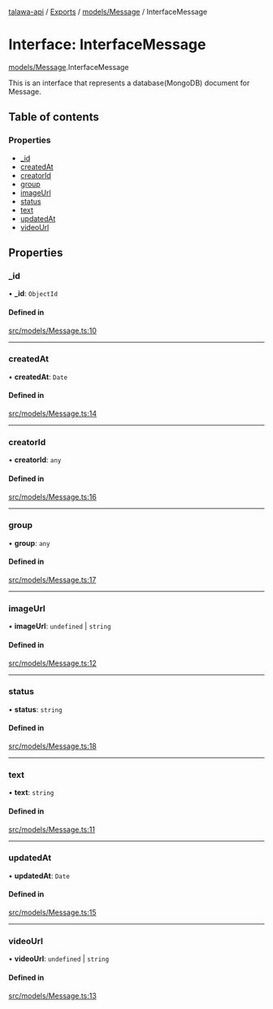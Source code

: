 [talawa-api](../README.md) / [Exports](../modules.md) / [models/Message](../modules/models_Message.md) / InterfaceMessage

# Interface: InterfaceMessage

[models/Message](../modules/models_Message.md).InterfaceMessage

This is an interface that represents a database(MongoDB) document for Message.

## Table of contents

### Properties

- [\_id](models_Message.InterfaceMessage.md#_id)
- [createdAt](models_Message.InterfaceMessage.md#createdat)
- [creatorId](models_Message.InterfaceMessage.md#creatorid)
- [group](models_Message.InterfaceMessage.md#group)
- [imageUrl](models_Message.InterfaceMessage.md#imageurl)
- [status](models_Message.InterfaceMessage.md#status)
- [text](models_Message.InterfaceMessage.md#text)
- [updatedAt](models_Message.InterfaceMessage.md#updatedat)
- [videoUrl](models_Message.InterfaceMessage.md#videourl)

## Properties

### \_id

• **\_id**: `ObjectId`

#### Defined in

[src/models/Message.ts:10](https://github.com/PalisadoesFoundation/talawa-api/blob/3eeb2af/src/models/Message.ts#L10)

___

### createdAt

• **createdAt**: `Date`

#### Defined in

[src/models/Message.ts:14](https://github.com/PalisadoesFoundation/talawa-api/blob/3eeb2af/src/models/Message.ts#L14)

___

### creatorId

• **creatorId**: `any`

#### Defined in

[src/models/Message.ts:16](https://github.com/PalisadoesFoundation/talawa-api/blob/3eeb2af/src/models/Message.ts#L16)

___

### group

• **group**: `any`

#### Defined in

[src/models/Message.ts:17](https://github.com/PalisadoesFoundation/talawa-api/blob/3eeb2af/src/models/Message.ts#L17)

___

### imageUrl

• **imageUrl**: `undefined` \| `string`

#### Defined in

[src/models/Message.ts:12](https://github.com/PalisadoesFoundation/talawa-api/blob/3eeb2af/src/models/Message.ts#L12)

___

### status

• **status**: `string`

#### Defined in

[src/models/Message.ts:18](https://github.com/PalisadoesFoundation/talawa-api/blob/3eeb2af/src/models/Message.ts#L18)

___

### text

• **text**: `string`

#### Defined in

[src/models/Message.ts:11](https://github.com/PalisadoesFoundation/talawa-api/blob/3eeb2af/src/models/Message.ts#L11)

___

### updatedAt

• **updatedAt**: `Date`

#### Defined in

[src/models/Message.ts:15](https://github.com/PalisadoesFoundation/talawa-api/blob/3eeb2af/src/models/Message.ts#L15)

___

### videoUrl

• **videoUrl**: `undefined` \| `string`

#### Defined in

[src/models/Message.ts:13](https://github.com/PalisadoesFoundation/talawa-api/blob/3eeb2af/src/models/Message.ts#L13)
